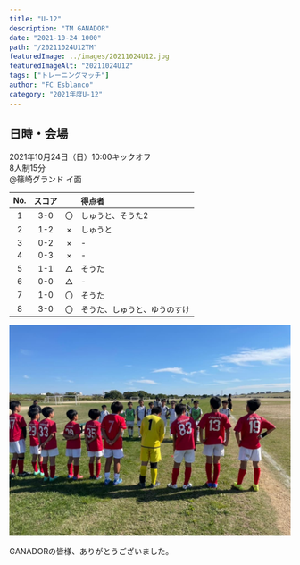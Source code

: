 ```yaml
---
title: "U-12"
description: "TM GANADOR"
date: "2021-10-24 1000"
path: "/20211024U12TM"
featuredImage: ../images/20211024U12.jpg
featuredImageAlt: "20211024U12"
tags: ["トレーニングマッチ"]
author: "FC Esblanco"
category: "2021年度U-12"
---
```


## 日時・会場

2021年10月24日（日）10:00キックオフ<br>
8人制15分<br>
@篠崎グランド  イ面

| No.| スコア |   | 得点者  |
|:--:|:------:|:-:|:--------|
| 1  | 3-0 | 〇 |しゅうと、そうた2|
| 2  | 1-2 | × |しゅうと|
| 3  | 0-2 | × |-|
| 4  | 0-3 | × |-|
| 5  | 1-1 | △ |そうた|
| 6  | 0-0 | △ |-|
| 7  | 1-0 | 〇 |そうた|
| 8  | 3-0 | 〇 |そうた、しゅうと、ゆうのすけ|

![20211024U12](../images/20211024U12B.jpg "U12TM")

GANADORの皆様、ありがとうございました。